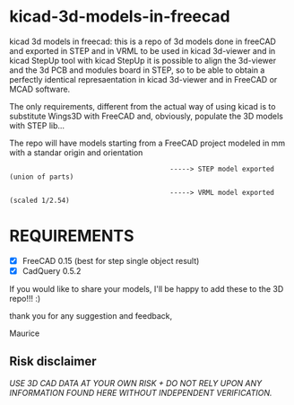 # kicad-3d-models-in-freecad
kicad 3d models in freecad:
this is a repo of 3d models done in freeCAD and exported in STEP and in VRML to be used in kicad 3d-viewer and in kicad StepUp tool
with kicad StepUp it is possible to align the 3d-viewer and the 3d PCB and modules board in STEP, so to be able to obtain a perfectly identical represaentation in kicad 3d-viewer and in FreeCAD or MCAD software.

The only requirements, different from the actual way of using kicad is to substitute Wings3D with FreeCAD
and, obviously, populate the 3D models with STEP lib...

The repo will have models starting from a FreeCAD project modeled in mm with a standar origin and orientation

                                            -----> STEP model exported (union of parts)

                                            -----> VRML model exported (scaled 1/2.54)


# REQUIREMENTS
- [x] FreeCAD 0.15 (best for step single object result)
- [x] CadQuery 0.5.2 

If you would like to share your models, I'll be happy to add these to the 3D repo!!! :)

thank you for any suggestion and feedback,

Maurice

Risk disclaimer
---------------

*USE 3D CAD DATA AT YOUR OWN RISK +
DO NOT RELY UPON ANY INFORMATION FOUND HERE WITHOUT INDEPENDENT VERIFICATION.*
